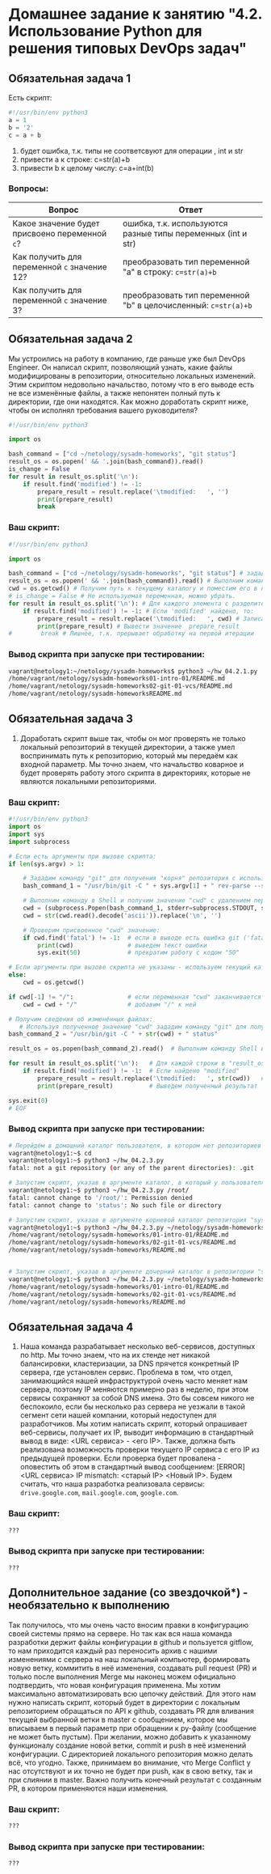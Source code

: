 ﻿# Домашнее задание к занятию "4.2. Использование Python для решения типовых DevOps задач"

## Обязательная задача 1

Есть скрипт:
```python
#!/usr/bin/env python3
a = 1
b = '2'
c = a + b
```
1. будет ошибка, т.к. типы не соответсвуют для операции , int и str
2. привести a к строке:       c=str(a)+b
3. привести b к целому числу: c=a+int(b)
### Вопросы:
| Вопрос  | Ответ |
| ------------- | ------------- |
| Какое значение будет присвоено переменной `c`?  | ошибка, т.к.  используются разные типы переменных (int и str)  |
| Как получить для переменной `c` значение 12?  | преобразовать тип переменной "a" в строку: `c=str(a)+b`  |
| Как получить для переменной `c` значение 3?  | преобразовать тип переменной "b" в целочисленный: `c=str(a)+b`   |

## Обязательная задача 2
Мы устроились на работу в компанию, где раньше уже был DevOps Engineer. Он написал скрипт, позволяющий узнать, какие файлы модифицированы в репозитории, относительно локальных изменений. Этим скриптом недовольно начальство, потому что в его выводе есть не все изменённые файлы, а также непонятен полный путь к директории, где они находятся. Как можно доработать скрипт ниже, чтобы он исполнял требования вашего руководителя?

```python
#!/usr/bin/env python3

import os

bash_command = ["cd ~/netology/sysadm-homeworks", "git status"]
result_os = os.popen(' && '.join(bash_command)).read()
is_change = False
for result in result_os.split('\n'):
    if result.find('modified') != -1:
        prepare_result = result.replace('\tmodified:   ', '')
        print(prepare_result)
        break
```

### Ваш скрипт:
```python
#!/usr/bin/env python3

import os

bash_command = ["cd ~/netology/sysadm-homeworks", "git status"] # зададим список команд для получения статуса GIT 
result_os = os.popen(' && '.join(bash_command)).read() # Выполним команды и запишем результат выполнения в переменную result_os
cwd = os.getcwd() # Получим путь к текущему каталогу и поместим его в переменную cwd (current working dir)
# is_change = False # Не используемая переменная, можно убрать.
for result in result_os.split('\n'): # Для каждого элемента с разделителем \n выполним:
    if result.find('modified') != -1: # Если 'modified' найдено, то:
        prepare_result = result.replace('\tmodified:   ', cwd) # Записать в переменную prepare_result результат из result Заменив '\tmodified' на полный путь (из cwd)
        print(prepare_result) # Вывести значение  prepare_result
#        break # Лишнее, т.к. прерывает обработку на первой итерации

```

### Вывод скрипта при запуске при тестировании:
```bash
vagrant@netology1:~/netology/sysadm-homeworks$ python3 ~/hw_04.2.1.py
/home/vagrant/netology/sysadm-homeworks01-intro-01/README.md
/home/vagrant/netology/sysadm-homeworks02-git-01-vcs/README.md
/home/vagrant/netology/sysadm-homeworksREADME.md

```

## Обязательная задача 3
1. Доработать скрипт выше так, чтобы он мог проверять не только локальный репозиторий в текущей директории, а также умел воспринимать путь к репозиторию, который мы передаём как входной параметр. Мы точно знаем, что начальство коварное и будет проверять работу этого скрипта в директориях, которые не являются локальными репозиториями.

### Ваш скрипт:
```python
#!/usr/bin/env python3
import os
import sys
import subprocess

# Если есть аргументы при вызове скрипта:
if len(sys.argv) > 1:

    # Зададим команду "git" для получения "корня" репозитория с использованием аргумента.
    bash_command_1 = "/usr/bin/git -C " + sys.argv[1] + " rev-parse --show-toplevel"

    # Выполним команду в Shell и получим значение "cwd" с удалением переносов строк.
    cwd = (subprocess.Popen(bash_command_1, stderr=subprocess.STDOUT, stdout=subprocess.PIPE, shell=True)).stdout
    cwd = str(cwd.read().decode('ascii')).replace('\n', '')

    # Проверим присвоенное "cwd" значение:
    if cwd.find('fatal') != -1:  # если в выводе есть ошибка git ('fatal'), то:
        print(cwd)               # выведем текст ошибки
        sys.exit(50)             # прекратим работу с кодом "50"

# Если аргументы при вызове скрипта не указаны - используем текущий каталог для задания "cwd"
else:
    cwd = os.getcwd()

if cwd[-1] != "/":               # если переменная "cwd" заканчивается не на "/"
    cwd = cwd + "/"              # добавим "/" к ней

# Получим сведения об изменённых файлах:
   # Используя полученное значение "cwd" зададим команду "git" для получения статуса репозитория:
bash_command_2 = "/usr/bin/git -C " + str(cwd) + " status"

result_os = os.popen(bash_command_2).read()  # Выполним команду Shell и получим результат в переменную "result_os"

for result in result_os.split('\n'):   # Для каждой строки в "result_os"  с разделением по "\n"
    if result.find('modified') != -1:  # Если найдено "modified"
        prepare_result = result.replace('\tmodified:   ', str(cwd))   # добавим в начало вывода путь к корню репозитория
        print(prepare_result)          # Выведем полученный результат

sys.exit(0)
# EOF

```

### Вывод скрипта при запуске при тестировании:
```bash
# Перейдём в домашний каталог пользователя, в котором нет репозиториев и запустим скрипт без аргументов: 
vagrant@netology1:~$ cd 
vagrant@netology1:~$ python3 ~/hw_04.2.3.py
fatal: not a git repository (or any of the parent directories): .git

# Запустим скрипт, указав в аргументе каталог, в который у пользователя нет доступа (/root)
vagrant@netology1:~$ python3 ~/hw_04.2.3.py /root/
fatal: cannot change to '/root/': Permission denied
fatal: cannot change to 'status': No such file or directory

# Запустим скрипт, указав в аргументе корневой каталог репозитория "sysadm-homeworks"
vagrant@netology1:~$ python3 ~/hw_04.2.3.py ~/netology/sysadm-homeworks/
/home/vagrant/netology/sysadm-homeworks/01-intro-01/README.md
/home/vagrant/netology/sysadm-homeworks/02-git-01-vcs/README.md
/home/vagrant/netology/sysadm-homeworks/README.md


# Запустим скрипт, указав в аргументе дочерний каталог в репозитории "sysadm-homeworks"
vagrant@netology1:~$ python3 ~/hw_04.2.3.py ~/netology/sysadm-homeworks/01-intro-01/
/home/vagrant/netology/sysadm-homeworks/01-intro-01/README.md
/home/vagrant/netology/sysadm-homeworks/02-git-01-vcs/README.md
/home/vagrant/netology/sysadm-homeworks/README.md

```

## Обязательная задача 4
1. Наша команда разрабатывает несколько веб-сервисов, доступных по http. Мы точно знаем, что на их стенде нет никакой балансировки, кластеризации, за DNS прячется конкретный IP сервера, где установлен сервис. Проблема в том, что отдел, занимающийся нашей инфраструктурой очень часто меняет нам сервера, поэтому IP меняются примерно раз в неделю, при этом сервисы сохраняют за собой DNS имена. Это бы совсем никого не беспокоило, если бы несколько раз сервера не уезжали в такой сегмент сети нашей компании, который недоступен для разработчиков. Мы хотим написать скрипт, который опрашивает веб-сервисы, получает их IP, выводит информацию в стандартный вывод в виде: <URL сервиса> - <его IP>. Также, должна быть реализована возможность проверки текущего IP сервиса c его IP из предыдущей проверки. Если проверка будет провалена - оповестить об этом в стандартный вывод сообщением: [ERROR] <URL сервиса> IP mismatch: <старый IP> <Новый IP>. Будем считать, что наша разработка реализовала сервисы: `drive.google.com`, `mail.google.com`, `google.com`.

### Ваш скрипт:
```python
???
```

### Вывод скрипта при запуске при тестировании:
```
???
```

## Дополнительное задание (со звездочкой*) - необязательно к выполнению

Так получилось, что мы очень часто вносим правки в конфигурацию своей системы прямо на сервере. Но так как вся наша команда разработки держит файлы конфигурации в github и пользуется gitflow, то нам приходится каждый раз переносить архив с нашими изменениями с сервера на наш локальный компьютер, формировать новую ветку, коммитить в неё изменения, создавать pull request (PR) и только после выполнения Merge мы наконец можем официально подтвердить, что новая конфигурация применена. Мы хотим максимально автоматизировать всю цепочку действий. Для этого нам нужно написать скрипт, который будет в директории с локальным репозиторием обращаться по API к github, создавать PR для вливания текущей выбранной ветки в master с сообщением, которое мы вписываем в первый параметр при обращении к py-файлу (сообщение не может быть пустым). При желании, можно добавить к указанному функционалу создание новой ветки, commit и push в неё изменений конфигурации. С директорией локального репозитория можно делать всё, что угодно. Также, принимаем во внимание, что Merge Conflict у нас отсутствуют и их точно не будет при push, как в свою ветку, так и при слиянии в master. Важно получить конечный результат с созданным PR, в котором применяются наши изменения. 

### Ваш скрипт:
```python
???
```

### Вывод скрипта при запуске при тестировании:
```
???
```
